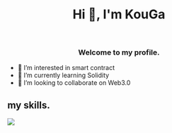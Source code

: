 <h1 align="center">Hi 👋, I'm KouGa</h1>
&nbsp;
<h3 align="center">Welcome to my profile.</h3>

- 👀 I’m interested in smart contract
- 🌱 I’m currently learning Solidity
- 💞️ I’m looking to collaborate on Web3.0

## my skills.
<a href="https://skillicons.dev"><img src="https://skillicons.dev/icons?i=ts,js,html,css,nodejs,vscode,solidity,ipfs,electron,react,materialui,git,github,bots,discord,twitter,ps" /></a>
